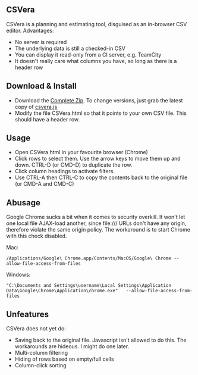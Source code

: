 ## CSVera

CSVera is a planning and estimating tool, disguised as an in-browser CSV editor. Advantages:
* No server is required
* The underlying data is still a checked-in CSV
* You can display it read-only from a CI server, e.g. TeamCity
* It doesn't really care what columns you have, so long as there is a header row

## Download & Install
* Download the [Complete Zip](https://github.com/agmenc/CSVera/raw/master/download-all.zip). To change versions, just grab the latest copy of [csvera.js](https://raw.github.com/agmenc/CSVera/master/download-files/csvera.js)
* Modify the file CSVera.html so that it points to your own CSV file. This should have a header row.

## Usage
* Open CSVera.html in your favourite browser (Chrome)
* Click rows to select them. Use the arrow keys to move them up and down. CTRL-D (or CMD-D) to duplicate the row.
* Click column headings to activate filters.
* Use CTRL-A then CTRL-C to copy the contents back to the original file (or CMD-A and CMD-C)

## Abusage
Google Chrome sucks a bit when it comes to security overkill. It won't let one local file AJAX-load another, since file:/// URLs don't have any origin, therefore violate the same origin policy. The workaround is to start Chrome with this check disabled.

Mac:
```
/Applications/Google\ Chrome.app/Contents/MacOS/Google\ Chrome --allow-file-access-from-files
```

Windows:
```
"C:\Documents and Settings\username\Local Settings\Application Data\Google\Chrome\Application\chrome.exe"   --allow-file-access-from-files
```

## Unfeatures

CSVera does not yet do:
* Saving back to the original file. Javascript isn't allowed to do this. The workarounds are hideous. I might do one later.
* Multi-column filtering
* Hiding of rows based on empty/full cells
* Column-click sorting
